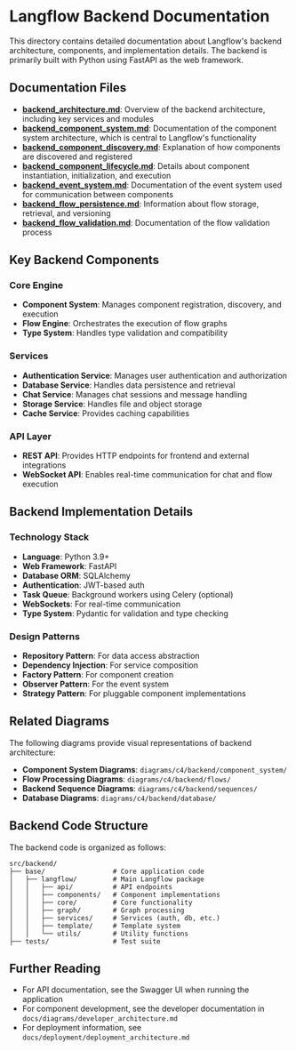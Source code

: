 # Langflow Backend Documentation

This directory contains detailed documentation about Langflow's backend architecture, components, and implementation details. The backend is primarily built with Python using FastAPI as the web framework.

## Documentation Files

- **[backend_architecture.md](backend_architecture.md)**: Overview of the backend architecture, including key services and modules
- **[backend_component_system.md](backend_component_system.md)**: Documentation of the component system architecture, which is central to Langflow's functionality
- **[backend_component_discovery.md](backend_component_discovery.md)**: Explanation of how components are discovered and registered
- **[backend_component_lifecycle.md](backend_component_lifecycle.md)**: Details about component instantiation, initialization, and execution
- **[backend_event_system.md](backend_event_system.md)**: Documentation of the event system used for communication between components
- **[backend_flow_persistence.md](backend_flow_persistence.md)**: Information about flow storage, retrieval, and versioning
- **[backend_flow_validation.md](backend_flow_validation.md)**: Documentation of the flow validation process

## Key Backend Components

### Core Engine
- **Component System**: Manages component registration, discovery, and execution
- **Flow Engine**: Orchestrates the execution of flow graphs
- **Type System**: Handles type validation and compatibility

### Services
- **Authentication Service**: Manages user authentication and authorization
- **Database Service**: Handles data persistence and retrieval
- **Chat Service**: Manages chat sessions and message handling
- **Storage Service**: Handles file and object storage
- **Cache Service**: Provides caching capabilities

### API Layer
- **REST API**: Provides HTTP endpoints for frontend and external integrations
- **WebSocket API**: Enables real-time communication for chat and flow execution

## Backend Implementation Details

### Technology Stack
- **Language**: Python 3.9+
- **Web Framework**: FastAPI
- **Database ORM**: SQLAlchemy
- **Authentication**: JWT-based auth
- **Task Queue**: Background workers using Celery (optional)
- **WebSockets**: For real-time communication
- **Type System**: Pydantic for validation and type checking

### Design Patterns
- **Repository Pattern**: For data access abstraction
- **Dependency Injection**: For service composition
- **Factory Pattern**: For component creation
- **Observer Pattern**: For the event system
- **Strategy Pattern**: For pluggable component implementations

## Related Diagrams

The following diagrams provide visual representations of backend architecture:

- **Component System Diagrams**: `diagrams/c4/backend/component_system/`
- **Flow Processing Diagrams**: `diagrams/c4/backend/flows/`
- **Backend Sequence Diagrams**: `diagrams/c4/backend/sequences/`
- **Database Diagrams**: `diagrams/c4/backend/database/`

## Backend Code Structure

The backend code is organized as follows:

```
src/backend/
├── base/                 # Core application code
│   ├── langflow/         # Main Langflow package
│   │   ├── api/          # API endpoints
│   │   ├── components/   # Component implementations
│   │   ├── core/         # Core functionality
│   │   ├── graph/        # Graph processing
│   │   ├── services/     # Services (auth, db, etc.)
│   │   ├── template/     # Template system
│   │   └── utils/        # Utility functions
├── tests/                # Test suite
```

## Further Reading

- For API documentation, see the Swagger UI when running the application
- For component development, see the developer documentation in `docs/diagrams/developer_architecture.md`
- For deployment information, see `docs/deployment/deployment_architecture.md`